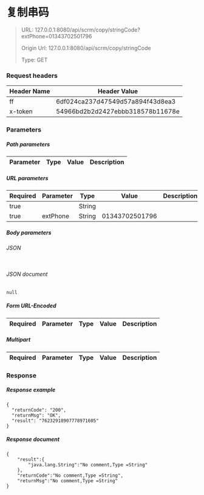 # 复制串码

> URL: 127.0.0.1:8080/api/scrm/copy/stringCode?extPhone=01343702501796
>
> Origin Url: 127.0.0.1:8080/api/scrm/copy/stringCode
>
> Type: GET


### Request headers

|Header Name| Header Value|
|---------|------|
|ff|6df024ca237d47549d57a894f43d8ea3|
|x-token|54966bd2b2d2427ebbb318578b11678e|

### Parameters

##### Path parameters

| Parameter | Type | Value | Description |
|---------|------|------|------------|


##### URL parameters

|Required| Parameter | Type | Value | Description |
|---------|---------|------|------|------------|
|true||String|||
|true|extPhone|String|01343702501796||


##### Body parameters

###### JSON

```

```

###### JSON document

```
null
```


##### Form URL-Encoded
|Required| Parameter | Type | Value | Description |
|---------|---------|------|------|------------|


##### Multipart
|Required | Parameter | Type | Value | Description |
|---------|---------|------|------|------------|


### Response

##### Response example

```
{
  "returnCode": "200",
  "returnMsg": "OK",
  "result": "76232918907778971605"
}
```

##### Response document
```
{
	"result":{
		"java.lang.String":"No comment,Type =String"
	},
	"returnCode":"No comment,Type =String",
	"returnMsg":"No comment,Type =String"
}
```


